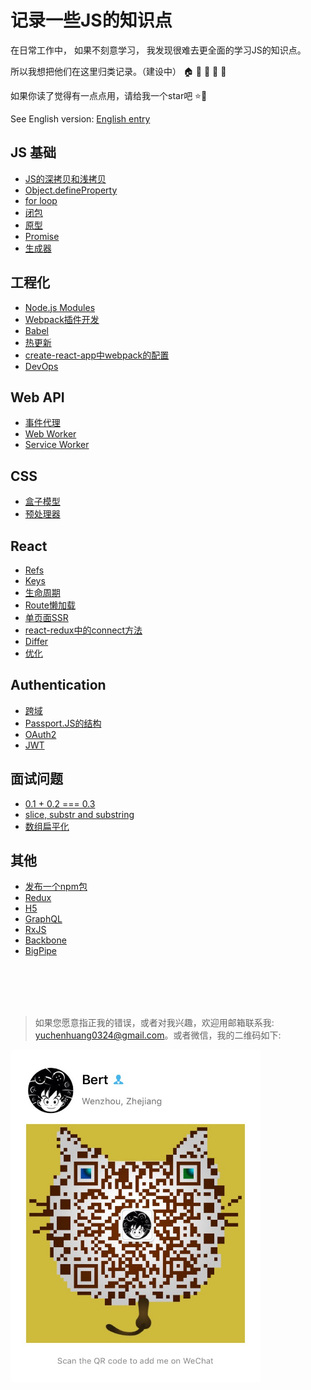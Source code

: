 # 记录一些JS的知识点

在日常工作中， 如果不刻意学习， 我发现很难去更全面的学习JS的知识点。

所以我想把他们在这里归类记录。（建设中） 🏠 🏡 🏫 🏢 🏣 

如果你读了觉得有一点点用，请给我一个star吧 :star::star2:

See English version: [English entry](../README.md)

## JS 基础

* [JS的深拷贝和浅拷贝](/v-cn/js_basis/object_copy.md)
* [Object.defineProperty](/js_basis/object_defineproperty.md)
* [for loop](/js_basis/for_loop.md)
* [闭包](/js_basis/closure.md)
* [原型]()
* [Promise](/js_basis/promise.md)
* [生成器](/js_basis/generator.md)

## 工程化

* [Node.js Modules](/modularization/node_mo.md)
* [Webpack插件开发](/modularization/webpack_structure.md)
* [Babel](/modularization/babel.md)
* [热更新](/modularization/hot_reload.md)
* [create-react-app中webpack的配置](/modularization/webpack_options.md)
* [DevOps]()

## Web API

* [事件代理](/web_api/events_proxy.md)
* [Web Worker](/web_api/web_worker.md)
* [Service Worker](/web_api/service_worker.md)

## CSS

* [盒子模型]()
* [预处理器]()

## React

* [Refs](/react/refs.md)
* [Keys](/react/keys.md)
* [生命周期](/react/life_cycle.md)
* [Route懒加载](/react/lazy_load.md)
* [单页面SSR](/react/ssr.md)
* [react-redux中的connect方法](/react/react_redux.md)
* [Differ]()
* [优化]()

## Authentication

* [跨域](/authentication/cross_domain.md)
* [Passport.JS的结构](/authentication/passport.md)
* [OAuth2]()
* [JWT]()

## 面试问题

* [0.1 + 0.2 === 0.3](/interview/epsilon.md)
* [slice, substr and substring](/interview/string_process.md)
* [数组扁平化](/interview/flat_array.md)

## 其他

* [发布一个npm包](/other/npm_issue.md)
* [Redux](/other/redux.md)
* [H5]()
* [GraphQL]()
* [RxJS]()
* [Backbone]()
* [BigPipe]()

<br />
<br />
<br />
<br />

> 如果您愿意指正我的错误，或者对我兴趣，欢迎用邮箱联系我: yuchenhuang0324@gmail.com。或者微信，我的二维码如下:

<img src="../assets/qr_code.jpeg" width="400"/>


